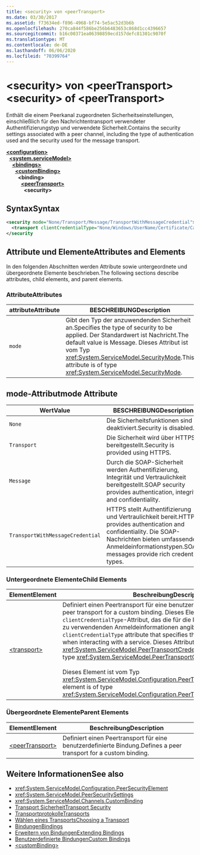 ```yaml
---
title: <security> von <peerTransport>
ms.date: 03/30/2017
ms.assetid: f73634ed-f896-4968-bf74-5e5ac52d3b6b
ms.openlocfilehash: 270ca844f586be256b6483653c868d1cc4396657
ms.sourcegitcommit: b16c00371ea06398859ecd157defc81301c9070f
ms.translationtype: MT
ms.contentlocale: de-DE
ms.lasthandoff: 06/06/2020
ms.locfileid: "70399764"
---
```

# <a name="security-of-peertransport"></a><span data-ttu-id="29138-102">\<security> von \<peerTransport></span><span class="sxs-lookup"><span data-stu-id="29138-102">\<security> of \<peerTransport></span></span>
<span data-ttu-id="29138-103">Enthält die einem Peerkanal zugeordneten Sicherheitseinstellungen, einschließlich für den Nachrichtentransport verwendeter Authentifizierungstyp und verwendete Sicherheit.</span><span class="sxs-lookup"><span data-stu-id="29138-103">Contains the security settings associated with a peer channel, including the type of authentication used and the security used for the message transport.</span></span>  
  
[**\<configuration>**](../configuration-element.md)\
&nbsp;&nbsp;[**\<system.serviceModel>**](system-servicemodel.md)\
&nbsp;&nbsp;&nbsp;&nbsp;[**\<bindings>**](bindings.md)\
&nbsp;&nbsp;&nbsp;&nbsp;&nbsp;&nbsp;[**\<customBinding>**](custombinding.md)\
&nbsp;&nbsp;&nbsp;&nbsp;&nbsp;&nbsp;&nbsp;&nbsp;**\<binding>**\
&nbsp;&nbsp;&nbsp;&nbsp;&nbsp;&nbsp;&nbsp;&nbsp;&nbsp;&nbsp;[**\<peerTransport>**](peertransport.md)\
&nbsp;&nbsp;&nbsp;&nbsp;&nbsp;&nbsp;&nbsp;&nbsp;&nbsp;&nbsp;&nbsp;&nbsp;**\<security>**  
  
## <a name="syntax"></a><span data-ttu-id="29138-104">Syntax</span><span class="sxs-lookup"><span data-stu-id="29138-104">Syntax</span></span>  
  
```xml  
<security mode="None/Transport/Message/TransportWithMessageCredential">
  <transport clientCredentialType="None/Windows/UserName/Certificate/CardSpace" />
</security
```  
  
## <a name="attributes-and-elements"></a><span data-ttu-id="29138-105">Attribute und Elemente</span><span class="sxs-lookup"><span data-stu-id="29138-105">Attributes and Elements</span></span>  
 <span data-ttu-id="29138-106">In den folgenden Abschnitten werden Attribute sowie untergeordnete und übergeordnete Elemente beschrieben.</span><span class="sxs-lookup"><span data-stu-id="29138-106">The following sections describe attributes, child elements, and parent elements.</span></span>  
  
### <a name="attributes"></a><span data-ttu-id="29138-107">Attribute</span><span class="sxs-lookup"><span data-stu-id="29138-107">Attributes</span></span>  
  
|<span data-ttu-id="29138-108">attribute</span><span class="sxs-lookup"><span data-stu-id="29138-108">Attribute</span></span>|<span data-ttu-id="29138-109">BESCHREIBUNG</span><span class="sxs-lookup"><span data-stu-id="29138-109">Description</span></span>|  
|---------------|-----------------|  
|`mode`|<span data-ttu-id="29138-110">Gibt den Typ der anzuwendenden Sicherheit an.</span><span class="sxs-lookup"><span data-stu-id="29138-110">Specifies the type of security to be applied.</span></span> <span data-ttu-id="29138-111">Der Standardwert ist Nachricht.</span><span class="sxs-lookup"><span data-stu-id="29138-111">The default value is Message.</span></span> <span data-ttu-id="29138-112">Dieses Attribut ist vom Typ <xref:System.ServiceModel.SecurityMode>.</span><span class="sxs-lookup"><span data-stu-id="29138-112">This attribute is of type <xref:System.ServiceModel.SecurityMode>.</span></span>|  
  
## <a name="mode-attribute"></a><span data-ttu-id="29138-113">mode-Attribut</span><span class="sxs-lookup"><span data-stu-id="29138-113">mode Attribute</span></span>  
  
|<span data-ttu-id="29138-114">Wert</span><span class="sxs-lookup"><span data-stu-id="29138-114">Value</span></span>|<span data-ttu-id="29138-115">BESCHREIBUNG</span><span class="sxs-lookup"><span data-stu-id="29138-115">Description</span></span>|  
|-----------|-----------------|  
|`None`|<span data-ttu-id="29138-116">Die Sicherheitsfunktionen sind deaktiviert.</span><span class="sxs-lookup"><span data-stu-id="29138-116">Security is disabled.</span></span>|  
|`Transport`|<span data-ttu-id="29138-117">Die Sicherheit wird über HTTPS bereitgestellt.</span><span class="sxs-lookup"><span data-stu-id="29138-117">Security is provided using HTTPS.</span></span>|  
|`Message`|<span data-ttu-id="29138-118">Durch die SOAP-Sicherheit werden Authentifizierung, Integrität und Vertraulichkeit bereitgestellt.</span><span class="sxs-lookup"><span data-stu-id="29138-118">SOAP security provides authentication, integrity and confidentiality.</span></span>|  
|`TransportWithMessageCredential`|<span data-ttu-id="29138-119">HTTPS stellt Authentifizierung und Vertraulichkeit bereit.</span><span class="sxs-lookup"><span data-stu-id="29138-119">HTTPS provides authentication and confidentiality.</span></span> <span data-ttu-id="29138-120">Die SOAP-Nachrichten bieten umfassende Anmeldeinformationstypen.</span><span class="sxs-lookup"><span data-stu-id="29138-120">SOAP messages provide rich credential types.</span></span>|  
  
### <a name="child-elements"></a><span data-ttu-id="29138-121">Untergeordnete Elemente</span><span class="sxs-lookup"><span data-stu-id="29138-121">Child Elements</span></span>  
  
|<span data-ttu-id="29138-122">Element</span><span class="sxs-lookup"><span data-stu-id="29138-122">Element</span></span>|<span data-ttu-id="29138-123">Beschreibung</span><span class="sxs-lookup"><span data-stu-id="29138-123">Description</span></span>|  
|-------------|-----------------|  
|[\<transport>](transport-of-peertransport.md)|<span data-ttu-id="29138-124">Definiert einen Peertransport für eine benutzerdefinierte Bindung.</span><span class="sxs-lookup"><span data-stu-id="29138-124">Defines a peer transport for a custom binding.</span></span> <span data-ttu-id="29138-125">Dieses Element enthält ein `clientCredentialType`-Attribut, das die für die Interaktion mit einem Dienst zu verwendenden Anmeldeinformationen angibt.</span><span class="sxs-lookup"><span data-stu-id="29138-125">This element has a `clientCredentialType` attribute that specifies the credentials to be used when interacting with a service.</span></span> <span data-ttu-id="29138-126">Dieses Attribut ist vom Typ <xref:System.ServiceModel.PeerTransportCredentialType>.</span><span class="sxs-lookup"><span data-stu-id="29138-126">This attribute is of type <xref:System.ServiceModel.PeerTransportCredentialType>.</span></span><br /><br /> <span data-ttu-id="29138-127">Dieses Element ist vom Typ <xref:System.ServiceModel.Configuration.PeerTransportSecurityElement>.</span><span class="sxs-lookup"><span data-stu-id="29138-127">This element is of type <xref:System.ServiceModel.Configuration.PeerTransportSecurityElement>.</span></span>|  
  
### <a name="parent-elements"></a><span data-ttu-id="29138-128">Übergeordnete Elemente</span><span class="sxs-lookup"><span data-stu-id="29138-128">Parent Elements</span></span>  
  
|<span data-ttu-id="29138-129">Element</span><span class="sxs-lookup"><span data-stu-id="29138-129">Element</span></span>|<span data-ttu-id="29138-130">Beschreibung</span><span class="sxs-lookup"><span data-stu-id="29138-130">Description</span></span>|  
|-------------|-----------------|  
|[\<peerTransport>](peertransport.md)|<span data-ttu-id="29138-131">Definiert einen Peertransport für eine benutzerdefinierte Bindung.</span><span class="sxs-lookup"><span data-stu-id="29138-131">Defines a peer transport for a custom binding.</span></span>|  
  
## <a name="see-also"></a><span data-ttu-id="29138-132">Weitere Informationen</span><span class="sxs-lookup"><span data-stu-id="29138-132">See also</span></span>

- <xref:System.ServiceModel.Configuration.PeerSecurityElement>
- <xref:System.ServiceModel.PeerSecuritySettings>
- <xref:System.ServiceModel.Channels.CustomBinding>
- [<span data-ttu-id="29138-133">Transport Sicherheit</span><span class="sxs-lookup"><span data-stu-id="29138-133">Transport Security</span></span>](../../../wcf/feature-details/transport-security.md)
- [<span data-ttu-id="29138-134">Transportprotokolle</span><span class="sxs-lookup"><span data-stu-id="29138-134">Transports</span></span>](../../../wcf/feature-details/transports.md)
- [<span data-ttu-id="29138-135">Wählen eines Transports</span><span class="sxs-lookup"><span data-stu-id="29138-135">Choosing a Transport</span></span>](../../../wcf/feature-details/choosing-a-transport.md)
- [<span data-ttu-id="29138-136">Bindungen</span><span class="sxs-lookup"><span data-stu-id="29138-136">Bindings</span></span>](../../../wcf/bindings.md)
- [<span data-ttu-id="29138-137">Erweitern von Bindungen</span><span class="sxs-lookup"><span data-stu-id="29138-137">Extending Bindings</span></span>](../../../wcf/extending/extending-bindings.md)
- [<span data-ttu-id="29138-138">Benutzerdefinierte Bindungen</span><span class="sxs-lookup"><span data-stu-id="29138-138">Custom Bindings</span></span>](../../../wcf/extending/custom-bindings.md)
- [\<customBinding>](custombinding.md)
